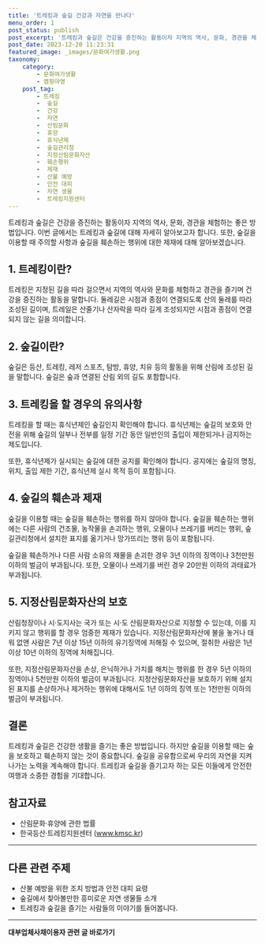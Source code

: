 ```yaml
---
title: '트레킹과 숲길 건강과 자연을 만나다'
menu_order: 1
post_status: publish
post_excerpt: '트레킹과 숲길은 건강을 증진하는 활동이자 지역의 역사, 문화, 경관을 체험하는 좋은 방법입니다. 이번 글에서는 트레킹과 숲길에 대해 자세히 알아보고자 합니다. 또한, 숲길을 이용할 때 주의할 사항과 숲길을 훼손하는 행위에 대한 제재에 대해 알아보겠습니다.'
post_date: 2023-12-20 11:23:31
featured_image: _images/문화여가생활.png
taxonomy:
    category:
        - 문화여가생활
        - 캠핑야영
    post_tag:
        - 트레킹
        -  숲길
        -  건강
        -  자연
        -  산림문화
        -  휴양
        -  휴식년제
        -  숲길관리청
        -  지정산림문화자산
        -  훼손행위
        -  제재
        -  산불 예방
        -  안전 대피
        -  자연 생물
        -  트레킹지원센터
---
```



트레킹과 숲길은 건강을 증진하는 활동이자 지역의 역사, 문화, 경관을 체험하는 좋은 방법입니다. 이번 글에서는 트레킹과 숲길에 대해 자세히 알아보고자 합니다. 또한, 숲길을 이용할 때 주의할 사항과 숲길을 훼손하는 행위에 대한 제재에 대해 알아보겠습니다. 

## 1. 트레킹이란?
트레킹은 지정된 길을 따라 걸으면서 지역의 역사와 문화를 체험하고 경관을 즐기며 건강을 증진하는 활동을 말합니다. 둘레길은 시점과 종점이 연결되도록 산의 둘레를 따라 조성된 길이며, 트레일은 산줄기나 산자락을 따라 길게 조성되지만 시점과 종점이 연결되지 않는 길을 의미합니다.

## 2. 숲길이란?
숲길은 등산, 트레킹, 레저 스포츠, 탐방, 휴양, 치유 등의 활동을 위해 산림에 조성된 길을 말합니다. 숲길은 숲과 연결된 산림 외의 길도 포함합니다.

## 3. 트레킹을 할 경우의 유의사항
트레킹을 할 때는 휴식년제인 숲길인지 확인해야 합니다. 휴식년제는 숲길의 보호와 안전을 위해 숲길의 일부나 전부를 일정 기간 동안 일반인의 출입이 제한되거나 금지하는 제도입니다.

또한, 휴식년제가 실시되는 숲길에 대한 공지를 확인해야 합니다. 공지에는 숲길의 명칭, 위치, 출입 제한 기간, 휴식년제 실시 목적 등이 포함됩니다.

## 4. 숲길의 훼손과 제재
숲길을 이용할 때는 숲길을 훼손하는 행위를 하지 않아야 합니다. 숲길을 훼손하는 행위에는 다른 사람의 건조물, 농작물을 손괴하는 행위, 오물이나 쓰레기를 버리는 행위, 숲길관리청에서 설치한 표지를 옮기거나 망가뜨리는 행위 등이 포함됩니다.

숲길을 훼손하거나 다른 사람 소유의 재물을 손괴한 경우 3년 이하의 징역이나 3천만원 이하의 벌금이 부과됩니다. 또한, 오물이나 쓰레기를 버린 경우 20만원 이하의 과태료가 부과됩니다.

## 5. 지정산림문화자산의 보호
산림청장이나 시·도지사는 국가 또는 시·도 산림문화자산으로 지정할 수 있는데, 이를 지키지 않고 행위를 할 경우 엄중한 제재가 있습니다. 지정산림문화자산에 불을 놓거나 태워 없앤 사람은 7년 이상 15년 이하의 유기징역에 처해질 수 있으며, 절취한 사람은 1년 이상 10년 이하의 징역에 처해집니다.

또한, 지정산림문화자산을 손상, 은닉하거나 가치를 해치는 행위를 한 경우 5년 이하의 징역이나 5천만원 이하의 벌금이 부과됩니다. 지정산림문화자산을 보호하기 위해 설치된 표지를 손상하거나 제거하는 행위에 대해서도 1년 이하의 징역 또는 1천만원 이하의 벌금이 부과됩니다.

## 결론
트레킹과 숲길은 건강한 생활을 즐기는 좋은 방법입니다. 하지만 숲길을 이용할 때는 숲을 보호하고 훼손하지 않는 것이 중요합니다. 숲길을 공유함으로써 우리의 자연을 지켜나가는 노력을 계속해야 합니다. 트레킹과 숲길을 즐기고자 하는 모든 이들에게 안전한 여행과 소중한 경험을 기대합니다.

## 참고자료
- 산림문화·휴양에 관한 법률
- 한국등산·트레킹지원센터 (www.kmsc.kr)

----------

## 다른 관련 주제
- 산불 예방을 위한 조치 방법과 안전 대피 요령
- 숲길에서 찾아볼만한 흥미로운 자연 생물들 소개
- 트레킹과 숲길을 즐기는 사람들의 이야기를 들어봅니다.
<!-- wp:separator -->
<hr class="wp-block-separator has-alpha-channel-opacity"/>
<!-- /wp:separator -->

<!-- wp:group {"backgroundColor":"base","layout":{"type":"constrained"}} -->
<div class="wp-block-group has-base-background-color has-background"><!-- wp:paragraph {"align":"center","fontSize":"medium"} -->
<p class="has-text-align-center has-large-font-size"><strong>대부업체사채이용자 관련 글 바로가기</strong></p>
<!-- /wp:paragraph -->


<!-- wp:latest-posts
{"categories":[{"id":13558,"count":19,"description":"","link":"https://uknowlaw.com/category/%eb%8c%80%eb%b6%80%ec%97%85%ec%b2%b4%ec%82%ac%ec%b1%84%ec%9d%b4%ec%9a%a9%ec%9e%90/","name":"대부업체사채이용자","slug":"대부업체사채이용자","taxonomy":"category","parent":0,"meta":[],"_links":{"self":[{"href":"https://uknowlaw.com/wp-json/wp/v2/categories/13558"}],"collection":[{"href":"https://uknowlaw.com/wp-json/wp/v2/categories"}],"about":[{"href":"https://uknowlaw.com/wp-json/wp/v2/taxonomies/category"}],"wp:post_type":[{"href":"https://uknowlaw.com/wp-json/wp/v2/posts?categories=13558"}],"curies":[{"name":"wp","href":"https://api.w.org/{rel}","templated":true}]}}],"postsToShow":100,"excerptLength":28,"postLayout":"grid","columns":2,"featuredImageAlign":"left","featuredImageSizeSlug":"large","fontSize":"small"} /--></div>
<!-- /wp:group -->